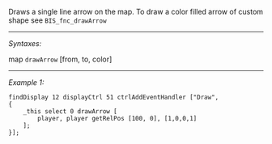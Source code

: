 Draws a single line arrow on the map. To draw a color filled arrow of custom shape see `BIS_fnc_drawArrow`


---
*Syntaxes:*

map `drawArrow` [from, to, color]

---
*Example 1:*

```sqf
findDisplay 12 displayCtrl 51 ctrlAddEventHandler ["Draw", 
{
	_this select 0 drawArrow [
		player, player getRelPos [100, 0], [1,0,0,1]
	];
}];
```